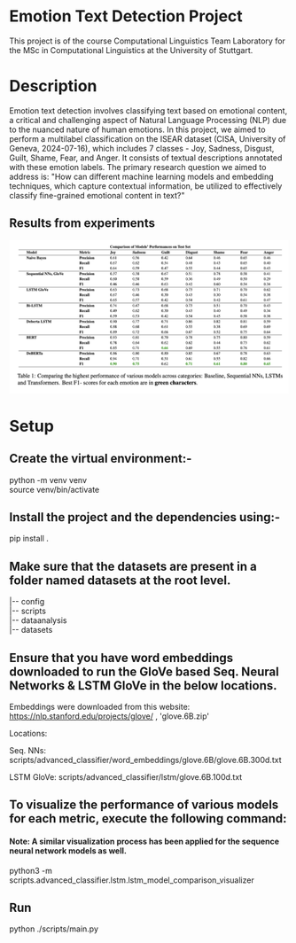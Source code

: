 # Emotion Text Detection Project

This project is of the course Computational Linguistics Team Laboratory for the MSc in Computational Linguistics at the University of Stuttgart.

# Description

Emotion text detection involves classifying text based on emotional content, a critical and challenging aspect of Natural Language Processing (NLP) due to the nuanced nature of human emotions. In this project, we aimed to perform a multilabel classification on the ISEAR dataset (CISA, University of Geneva, 2024-07-16), which includes 7 classes - Joy, Sadness, Disgust, Guilt, Shame, Fear, and Anger. It consists of textual descriptions annotated with these emotion labels. The primary research question we aimed to address is: "How can different machine learning models and embedding techniques, which capture contextual information, be utilized to effectively classify fine-grained emotional content in text?"

## Results from experiments

![Table Image](https://github.com/joannakarayianni/Computational_Linguistics_Team_Lab/blob/main/images/performance_comparison.png)

# Setup

## Create the virtual environment:-

python -m venv venv       
source venv/bin/activate     


## Install the project and the dependencies using:- 

pip install .


## Make sure that the datasets are present in a folder named datasets at the root level.

|-- config  
|-- scripts    
|-- dataanalysis   
|-- datasets   

## Ensure that you have word embeddings downloaded to run the GloVe based Seq. Neural Networks & LSTM GloVe in the below locations.
Embeddings were downloaded from this website: https://nlp.stanford.edu/projects/glove/ , 'glove.6B.zip'

Locations:

Seq. NNs: scripts/advanced_classifier/word_embeddings/glove.6B/glove.6B.300d.txt

LSTM GloVe: scripts/advanced_classifier/lstm/glove.6B.100d.txt

## To visualize the performance of various models for each metric, execute the following command:
#### Note: A similar visualization process has been applied for the sequence neural network models as well.

python3 -m scripts.advanced_classifier.lstm.lstm_model_comparison_visualizer


## Run

python ./scripts/main.py
